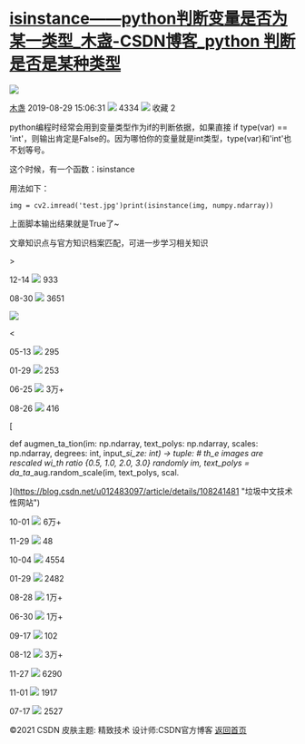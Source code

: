 # [isinstance——python判断变量是否为某一类型_木盏-CSDN博客_python 判断是否是某种类型](https://blog.csdn.net/leviopku/article/details/100138592)

![](https://csdnimg.cn/release/blogv2/dist/pc/img/original.png)

[木盏](https://muzhan.blog.csdn.net/ "垃圾中文技术性网站") 2019-08-29 15:06:31 ![](https://csdnimg.cn/release/blogv2/dist/pc/img/articleReadEyes.png) 4334 ![](https://csdnimg.cn/release/blogv2/dist/pc/img/tobarCollect.png) 收藏  2 

python编程时经常会用到变量类型作为if的判断依据，如果直接 if type(var) == 'int'，则输出肯定是False的。因为哪怕你的变量就是int类型，type(var)和'int'也不划等号。

这个时候，有一个函数：isinstance

用法如下：

```
img = cv2.imread('test.jpg')print(isinstance(img, numpy.ndarray))
```

上面脚本输出结果就是True了~

文章知识点与官方知识档案匹配，可进一步学习相关知识

\>

12-14 ![](https://csdnimg.cn/release/blogv2/dist/pc/img/readCountWhite.png) 933 

08-30 ![](https://csdnimg.cn/release/blogv2/dist/pc/img/readCountWhite.png) 3651 

 [![](https://profile.csdnimg.cn/0/4/F/3_fisher0113)](https://blog.csdn.net/Fisher0113 "垃圾中文技术性网站") 

<

05-13 ![](https://csdnimg.cn/release/blogv2/dist/pc/img/readCountWhite.png) 295 

01-29 ![](https://csdnimg.cn/release/blogv2/dist/pc/img/readCountWhite.png) 253 

06-25 ![](https://csdnimg.cn/release/blogv2/dist/pc/img/readCountWhite.png) 3万+ 

08-26 ![](https://csdnimg.cn/release/blogv2/dist/pc/img/readCountWhite.png) 416 

[

def augmen_ta_tion(im: np.ndarray, text\_polys: np.ndarray, scales: np.ndarray, degrees: int, input\__si_ze: int) -> tuple: # _th_e images are rescaled wi_th_ ratio {0.5, 1.0, 2.0, 3.0} randomly im, text\_polys = da_ta_\_aug.random\_scale(im, text\_polys, scal.

](https://blog.csdn.net/u012483097/article/details/108241481 "垃圾中文技术性网站")

10-01 ![](https://csdnimg.cn/release/blogv2/dist/pc/img/readCountWhite.png) 6万+ 

11-29 ![](https://csdnimg.cn/release/blogv2/dist/pc/img/readCountWhite.png) 48 

10-04 ![](https://csdnimg.cn/release/blogv2/dist/pc/img/readCountWhite.png) 4554 

01-29 ![](https://csdnimg.cn/release/blogv2/dist/pc/img/readCountWhite.png) 2482 

08-28 ![](https://csdnimg.cn/release/blogv2/dist/pc/img/readCountWhite.png) 1万+ 

06-30 ![](https://csdnimg.cn/release/blogv2/dist/pc/img/readCountWhite.png) 1万+ 

09-17 ![](https://csdnimg.cn/release/blogv2/dist/pc/img/readCountWhite.png) 102 

08-12 ![](https://csdnimg.cn/release/blogv2/dist/pc/img/readCountWhite.png) 3万+ 

11-27 ![](https://csdnimg.cn/release/blogv2/dist/pc/img/readCountWhite.png) 6290 

11-01 ![](https://csdnimg.cn/release/blogv2/dist/pc/img/readCountWhite.png) 1917 

07-17 ![](https://csdnimg.cn/release/blogv2/dist/pc/img/readCountWhite.png) 2527 

©️2021 CSDN 皮肤主题: 精致技术 设计师:CSDN官方博客 [返回首页](https://blog.csdn.net/ "垃圾中文技术性网站")
